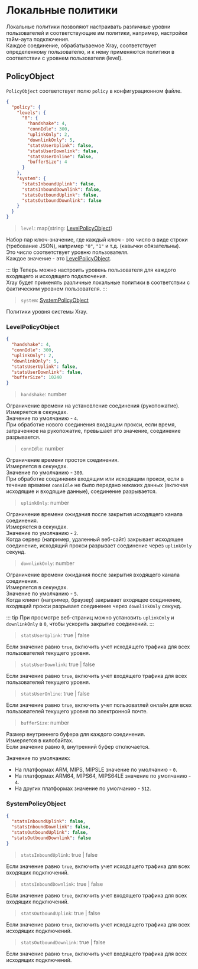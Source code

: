 # Локальные политики

Локальные политики позволяют настраивать различные уровни пользователей и соответствующие им политики, например, настройки тайм-аута подключения.  
Каждое соединение, обрабатываемое Xray, соответствует определенному пользователю, и к нему применяются политики в соответствии с уровнем пользователя (level).

## PolicyObject

`PolicyObject` соответствует полю `policy` в конфигурационном файле.

```json
{
  "policy": {
    "levels": {
      "0": {
        "handshake": 4,
        "connIdle": 300,
        "uplinkOnly": 2,
        "downlinkOnly": 5,
        "statsUserUplink": false,
        "statsUserDownlink": false,
        "statsUserOnline": false,
        "bufferSize": 4
      }
    },
    "system": {
      "statsInboundUplink": false,
      "statsInboundDownlink": false,
      "statsOutboundUplink": false,
      "statsOutboundDownlink": false
    }
  }
}
```

> `level`: map{string: [LevelPolicyObject](#levelpolicyobject)}

Набор пар ключ-значение, где каждый ключ - это число в виде строки (требование JSON), например `"0"`, `"1"` и т.д. (кавычки обязательны).  
Это число соответствует уровню пользователя.  
Каждое значение - это [LevelPolicyObject](#levelpolicyobject).

::: tip
Теперь можно настроить уровень пользователя для каждого входящего и исходящего подключения.  
Xray будет применять различные локальные политики в соответствии с фактическим уровнем пользователя.
:::

> `system`: [SystemPolicyObject](#systempolicyobject)

Политики уровня системы Xray.

### LevelPolicyObject

```json
{
  "handshake": 4,
  "connIdle": 300,
  "uplinkOnly": 2,
  "downlinkOnly": 5,
  "statsUserUplink": false,
  "statsUserDownlink": false,
  "bufferSize": 10240
}
```

> `handshake`: number

Ограничение времени на установление соединения (рукопожатие).  
Измеряется в секундах.  
Значение по умолчанию - `4`.  
При обработке нового соединения входящим прокси, если время, затраченное на рукопожатие, превышает это значение, соединение разрывается.

> `connIdle`: number

Ограничение времени простоя соединения.  
Измеряется в секундах.  
Значение по умолчанию - `300`.  
При обработке соединения входящим или исходящим прокси, если в течение времени `connIdle` не было передано никаких данных (включая исходящие и входящие данные), соединение разрывается.

> `uplinkOnly`: number

Ограничение времени ожидания после закрытия исходящего канала соединения.  
Измеряется в секундах.  
Значение по умолчанию - `2`.  
Когда сервер (например, удаленный веб-сайт) закрывает исходящее соединение, исходящий прокси разрывает соединение через `uplinkOnly` секунд.

> `downlinkOnly`: number

Ограничение времени ожидания после закрытия входящего канала соединения.  
Измеряется в секундах.  
Значение по умолчанию - `5`.  
Когда клиент (например, браузер) закрывает входящее соединение, входящий прокси разрывает соединение через `downlinkOnly` секунд.

::: tip
При просмотре веб-страниц можно установить `uplinkOnly` и `downlinkOnly` в `0`, чтобы ускорить закрытие соединений.
:::

> `statsUserUplink`: true | false

Если значение равно `true`, включить учет исходящего трафика для всех пользователей текущего уровня.

> `statsUserDownlink`: true | false

Если значение равно `true`, включить учет входящего трафика для всех пользователей текущего уровня.

> `statsUserOnline`: true | false

Если значение равно `true`, включить учет пользоватлей онлайн для всех пользователей текущего уровня по электронной почте.

> `bufferSize`: number

Размер внутреннего буфера для каждого соединения.  
Измеряется в килобайтах.  
Если значение равно `0`, внутренний буфер отключается.

Значение по умолчанию:

- На платформах ARM, MIPS, MIPSLE значение по умолчанию - `0`.
- На платформах ARM64, MIPS64, MIPS64LE значение по умолчанию - `4`.
- На других платформах значение по умолчанию - `512`.

### SystemPolicyObject

```json
{
  "statsInboundUplink": false,
  "statsInboundDownlink": false,
  "statsOutboundUplink": false,
  "statsOutboundDownlink": false
}
```

> `statsInboundUplink`: true | false

Если значение равно `true`, включить учет исходящего трафика для всех входящих подключений.

> `statsInboundDownlink`: true | false

Если значение равно `true`, включить учет входящего трафика для всех входящих подключений.

> `statsOutboundUplink`: true | false

Если значение равно `true`, включить учет исходящего трафика для всех исходящих подключений.

> `statsOutboundDownlink`: true | false

Если значение равно `true`, включить учет входящего трафика для всех исходящих подключений.
